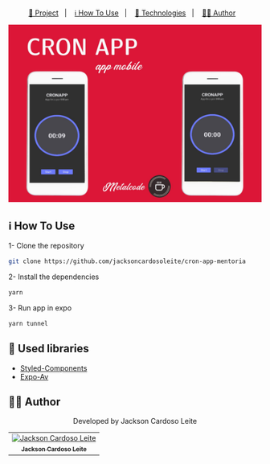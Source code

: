 

<p align="center">
  <a href="#page_with_curl-project">📃 Project</a>&nbsp;&nbsp;&nbsp;|&nbsp;&nbsp;&nbsp;
  <a href="#information_source-how-to-use">ℹ️ How To Use</a>&nbsp;&nbsp;&nbsp;|&nbsp;&nbsp;&nbsp;
  <a href="#rocket-used-libraries">🚀 Technologies</a>&nbsp;&nbsp;&nbsp;|&nbsp;&nbsp;&nbsp;
  <a href="#man_technologist-author">👨‍💻 Author</a>&nbsp;&nbsp;&nbsp;
</p>

![cover](./.github/back.png)

## :information_source: How To Use

1- Clone the repository

```bash
git clone https://github.com/jacksoncardosoleite/cron-app-mentoria
```
2- Install the dependencies
```bash
yarn
```

3- Run app in expo 
```bash
yarn tunnel
```


## :rocket: Used libraries

- [Styled-Components](https://styled-components.com/)
- [Expo-Av](https://docs.expo.dev/versions/latest/sdk/av/)

## :man_technologist: Author

<div align="center">
 <p>Developed by Jackson Cardoso Leite</p>
<div>
<table>
  <tr>
    <td align="center">
      <a href="http://github.com/jacksoncardosoleite/">
        <img src="https://avatars.githubusercontent.com/u/131834025?v=4" width="75px;" alt="Jackson Cardoso Leite"/>
        <br />
        <sub>
          <b>Jackson Cardoso Leite</b>
        </sub>
       </a>
       </td>
  </tr>
</table>
</div>

</div>